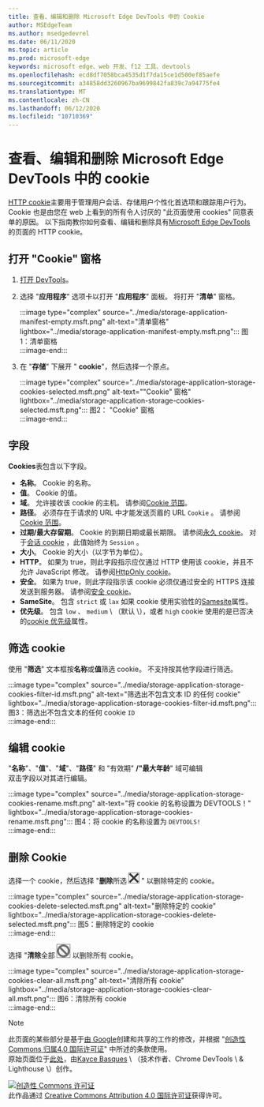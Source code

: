 ```yaml
---
title: 查看、编辑和删除 Microsoft Edge DevTools 中的 Cookie
author: MSEdgeTeam
ms.author: msedgedevrel
ms.date: 06/11/2020
ms.topic: article
ms.prod: microsoft-edge
keywords: microsoft edge、web 开发、f12 工具、devtools
ms.openlocfilehash: ecd8df7058bca4535d1f7da15ce1d500ef85aefe
ms.sourcegitcommit: a34858dd3260967ba9699842fa839c7a94775fe4
ms.translationtype: MT
ms.contentlocale: zh-CN
ms.lasthandoff: 06/12/2020
ms.locfileid: "10710369"
---
```

<!-- Copyright Kayce Basques 

   Licensed under the Apache License, Version 2.0 (the "License");
   you may not use this file except in compliance with the License.
   You may obtain a copy of the License at

       https://www.apache.org/licenses/LICENSE-2.0

   Unless required by applicable law or agreed to in writing, software
   distributed under the License is distributed on an "AS IS" BASIS,
   WITHOUT WARRANTIES OR CONDITIONS OF ANY KIND, either express or implied.
   See the License for the specific language governing permissions and
   limitations under the License.  -->

# 查看、编辑和删除 Microsoft Edge DevTools 中的 cookie  

[HTTP cookie][MDNHTTPCookies]主要用于管理用户会话、存储用户个性化首选项和跟踪用户行为。  Cookie 也是由您在 web 上看到的所有令人讨厌的 "此页面使用 cookies" 同意表单的原因。  以下指南教你如何查看、编辑和删除具有[Microsoft Edge DevTools][MicrosoftEdgeDevTools]的页面的 HTTP cookie。  

## 打开 "Cookie" 窗格  

1.  [打开 DevTools][DevToolsOpen]。  
1.  选择 "**应用程序**" 选项卡以打开 "**应用程序**" 面板。  将打开 "**清单**" 窗格。  
    
    :::image type="complex" source="../media/storage-application-manifest-empty.msft.png" alt-text="清单窗格" lightbox="../media/storage-application-manifest-empty.msft.png":::
       图1：清单窗格  
    :::image-end:::  

1.  在 "**存储**" 下展开 " **cookie**"，然后选择一个原点。  
    
    :::image type="complex" source="../media/storage-application-storage-cookies-selected.msft.png" alt-text=""Cookie" 窗格" lightbox="../media/storage-application-storage-cookies-selected.msft.png":::
       图2： "Cookie" 窗格  
    :::image-end:::  

## 字段  

**Cookies**表包含以下字段。  

*   **名称**。  Cookie 的名称。  
*   **值**。  Cookie 的值。  
*   **域**。  允许接收该 cookie 的主机。  请参阅[Cookie 范围][MDNHTTPCookiesScope]。  
*   **路径**。  必须存在于请求的 URL 中才能发送页眉的 URL `Cookie` 。  请参阅[Cookie 范围][MDNHTTPCookiesScope]。  
*   **过期/最大存留期**。  Cookie 的到期日期或最长期限。  请参阅[永久 cookie][MDNHTTPCookiesPermanent]。  对于[会话 cookie][MDNHTTPCookiesSession] ，此值始终为 `Session` 。  
*   **大小**。  Cookie 的大小（以字节为单位）。  
*   **HTTP**。  如果为 true，则此字段指示应仅通过 HTTP 使用该 cookie，并且不允许 JavaScript 修改。  请参阅[HttpOnly cookie][MDNHTTPCookiesSecure]。  
*   **安全**。  如果为 true，则此字段指示该 cookie 必须仅通过安全的 HTTPS 连接发送到服务器。  请参阅[安全 cookie][MDNHTTPCookiesSecure]。  
*   **SameSite**。  包含 `strict` 或 `lax` 如果 cookie 使用实验性的[Samesite][MDNHTTPCookiesSamesite]属性。  
*   **优先级**。  包含 `low` 、 `medium` \ （默认 \），或者 `high` cookie 使用的是已否决的[cookie 优先级][ChromiumIssue232693]属性。

## 筛选 cookie  

使用 "**筛选**" 文本框按**名称**或**值**筛选 cookie。  不支持按其他字段进行筛选。  

:::image type="complex" source="../media/storage-application-storage-cookies-filter-id.msft.png" alt-text="筛选出不包含文本 ID 的任何 cookie" lightbox="../media/storage-application-storage-cookies-filter-id.msft.png":::
   图3：筛选出不包含文本的任何 cookie `ID`  
:::image-end:::  

## 编辑 cookie  

"**名称**"、"**值**"、"**域**"、"**路径**" 和 "有效期" **/"最大年龄**" 域可编辑  
双击字段以对其进行编辑。  

:::image type="complex" source="../media/storage-application-storage-cookies-rename.msft.png" alt-text="将 cookie 的名称设置为 DEVTOOLS！" lightbox="../media/storage-application-storage-cookies-rename.msft.png":::
   图4：将 cookie 的名称设置为 `DEVTOOLS!`  
:::image-end:::  

## 删除 Cookie  

选择一个 cookie，然后选择 "**删除**所选 ![ 删除 ][ImageDeleteIcon] " 以删除特定的 cookie。  

:::image type="complex" source="../media/storage-application-storage-cookies-delete-selected.msft.png" alt-text="删除特定的 cookie" lightbox="../media/storage-application-storage-cookies-delete-selected.msft.png":::
   图5：删除特定的 cookie  
:::image-end:::  

选择 "**清除**全部 ![ 清除" ][ImageClearIcon] 以删除所有 cookie。  

:::image type="complex" source="../media/storage-application-storage-cookies-clear-all.msft.png" alt-text="清除所有 cookie" lightbox="../media/storage-application-storage-cookies-clear-all.msft.png":::
   图6：清除所有 cookie  
:::image-end:::  

<!-- image links -->  

[ImageClearIcon]: ../media/clear-icon.msft.png  
[ImageDeleteIcon]: ../media/delete-icon.msft.png  

<!-- links -->  

[MicrosoftEdgeDevTools]: /microsoft-edge/devtools-guide-chromium "Microsoft Edge （Chromium）开发人员工具"  
[DevToolsOpen]: /microsoft-edge/devtools-guide-chromium/open "打开 Microsoft Edge DevTools"  

[ChromiumIssue232693]: https://bugs.chromium.org/p/chromium/issues/detail?id=232693 "Chromium 问题232693：为 Cookies 实施优先级字段 |Chromium Bug"  

[MDNHTTPCookies]: https://developer.mozilla.org/docs/Web/HTTP/Cookies "HTTP cookie |MDN"  
[MDNHTTPCookiesPermanent]: https://developer.mozilla.org/docs/Web/HTTP/Cookies#Permanent_cookies "HTTP cookie-永久 cookie |MDN"  
[MDNHTTPCookiesSamesite]: https://developer.mozilla.org/docs/Web/HTTP/Cookies#SameSite_cookies "HTTP cookie-SameSite cookie |MDN"  
[MDNHTTPCookiesScope]: https://developer.mozilla.org/docs/Web/HTTP/Cookies#Scope_of_cookies "HTTP cookie-cookie 范围 |MDN"  
[MDNHTTPCookiesSecure]: https://developer.mozilla.org/docs/Web/HTTP/Cookies#Secure_and_HttpOnly_cookies "HTTP cookie-安全和 HttpOnly cookie |MDN"  
[MDNHTTPCookiesSession]: https://developer.mozilla.org/docs/Web/HTTP/Cookies#Session_cookies "HTTP cookie-会话 cookie |MDN"  

> [!NOTE]
> 此页面的某些部分是基于[由 Google][GoogleSitePolicies]创建和共享的工作的修改，并根据 "[创造性 Commons 归属4.0 国际许可证][CCA4IL]" 中所述的条款使用。  
> 原始页面位于[此处](https://developers.google.com/web/tools/chrome-devtools/storage/cookies)，由[Kayce Basques][KayceBasques] \ （技术作者、Chrome DevTools \ & Lighthouse \）创作。  

[![创造性 Commons 许可证][CCby4Image]][CCA4IL]  
此作品通过 [Creative Commons Attribution 4.0 国际许可证][CCA4IL]获得许可。  

[CCA4IL]: https://creativecommons.org/licenses/by/4.0  
[CCby4Image]: https://i.creativecommons.org/l/by/4.0/88x31.png  
[GoogleSitePolicies]: https://developers.google.com/terms/site-policies  
[KayceBasques]: https://developers.google.com/web/resources/contributors/kaycebasques  
